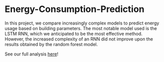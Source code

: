 ﻿# Energy-Consumption-Prediction

In this project, we compare increasingly complex models to predict energy usage based on building parameters. The most notable model used is the LSTM RNN, which we anticipated to be the most effective method. However, the increased complexity of an RNN did not improve upon the results obtained by the random forest model. 

See our full analysis [here](https://drive.google.com/file/d/1z4aVoH97ehMGNH1TWfrpRoK_p7vqg2eM/view?usp=sharing)!
